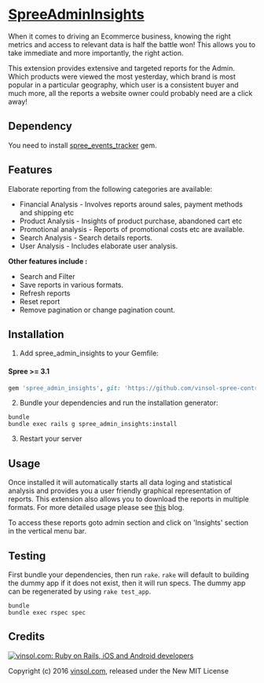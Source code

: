 [SpreeAdminInsights](http://vinsol.com/spreecommerce-admin-insights)
==============

When it comes to driving an Ecommerce business, knowing the right metrics and access to relevant data is half the battle won! This allows you to take immediate and more importantly, the right action.

This extension provides extensive and targeted reports for the Admin. Which products were viewed the most yesterday, which brand is most popular in a particular geography, which user is a consistent buyer and much more, all the reports a website owner could probably need are a click away!

Dependency
---------
You need to install [spree_events_tracker](https://github.com/vinsol-spree-contrib/spree_events_tracker) gem.

Features
--------
Elaborate reporting from the following categories are available:
* Financial Analysis - Involves reports around sales, payment methods and shipping etc
* Product Analysis - Insights of product purchase, abandoned cart etc
* Promotional analysis - Reports of promotional costs etc are available.
* Search Analysis - Search details reports.
* User Analysis - Includes elaborate user analysis.

**Other features include :**
* Search and Filter
* Save reports in various formats.
* Refresh reports
* Reset report
* Remove pagination or change pagination count.

Installation
------------

1. Add spree_admin_insights to your Gemfile:

 #### Spree >= 3.1

  ```ruby
  gem 'spree_admin_insights', git: 'https://github.com/vinsol-spree-contrib/spree-admin-insights', branch: '3-1-5-backport'
  ```

2. Bundle your dependencies and run the installation generator:

  ```shell
  bundle
  bundle exec rails g spree_admin_insights:install
  ```

3. Restart your server

Usage
-------
Once installed it will automatically starts all data loging and statistical analysis and provides you a user friendly graphical representation of reports. This extension also allows you to download the reports in multiple formats. For more detailed usage please see [this](http://vinsol.com/spreecommerce-admin-insights) blog.

To access these reports goto admin section and click on 'Insights' section in the vertical menu bar.

Testing
-------

First bundle your dependencies, then run `rake`. `rake` will default to building the dummy app if it does not exist, then it will run specs. The dummy app can be regenerated by using `rake test_app`.

```shell
bundle
bundle exec rspec spec
```

Credits
-------

[![vinsol.com: Ruby on Rails, iOS and Android developers](http://vinsol.com/vin_logo.png "Ruby on Rails, iOS and Android developers")](http://vinsol.com)

Copyright (c) 2016 [vinsol.com](http://vinsol.com "Ruby on Rails, iOS and Android developers"), released under the New MIT License

